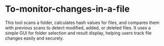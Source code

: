 # To-monitor-changes-in-a-file
This tool scans a folder, calculates hash values for files, and compares them with previous scans to detect modified, added, or deleted files. It uses a simple GUI for folder selection and result display, helping users track file changes easily and securely.
